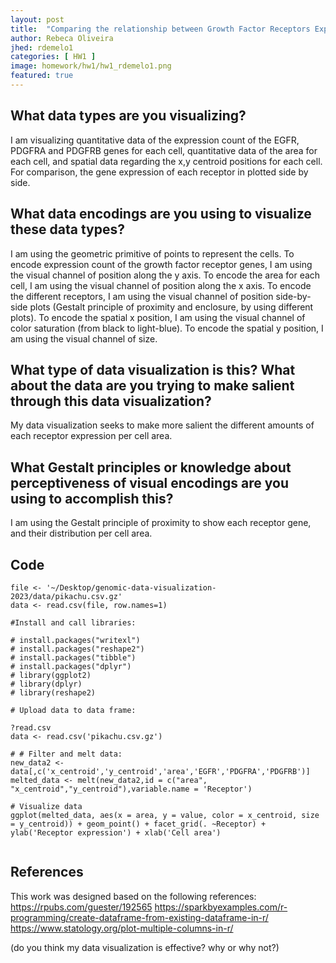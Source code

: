 ```yaml
---
layout: post
title:  "Comparing the relationship between Growth Factor Receptors Expression and Cell Area"
author: Rebeca Oliveira
jhed: rdemelo1
categories: [ HW1 ]
image: homework/hw1/hw1_rdemelo1.png
featured: true
---
```


## What data types are you visualizing?
I am visualizing quantitative data of the expression count of the EGFR, PDGFRA and PDGFRB genes for each cell, quantitative data of the area for each cell, and spatial data regarding the x,y centroid positions for each cell.
For comparison, the gene expression of each receptor in plotted side by side.

## What data encodings are you using to visualize these data types?
I am using the geometric primitive of points to represent the cells. To encode expression count of the growth factor receptor genes, I am using the visual channel of position along the y axis. To encode the area for each cell, I am using the visual channel of position along the x axis. To encode the different receptors, I am using the visual channel of position side-by-side plots (Gestalt principle of proximity and enclosure, by using different plots). To encode the spatial x position, I am using the visual channel of color saturation (from black to light-blue). To encode the spatial y position, I am using the visual channel of size. 

## What type of data visualization is this? What about the data are you trying to make salient through this data visualization? 
My data visualization seeks to make more salient the different amounts of each receptor expression per cell area. 

## What Gestalt principles or knowledge about perceptiveness of visual encodings are you using to accomplish this?
I am using the Gestalt principle of proximity to show each receptor gene, and their distribution per cell area. 

## Code

```{r}
file <- '~/Desktop/genomic-data-visualization-2023/data/pikachu.csv.gz'
data <- read.csv(file, row.names=1)

#Install and call libraries:

# install.packages("writexl")
# install.packages("reshape2")
# install.packages("tibble")
# install.packages("dplyr")
# library(ggplot2)
# library(dplyr)
# library(reshape2)

# Upload data to data frame:

?read.csv
data <- read.csv('pikachu.csv.gz')

# # Filter and melt data:
new_data2 <- data[,c('x_centroid','y_centroid','area','EGFR','PDGFRA','PDGFRB')]
melted_data <- melt(new_data2,id = c("area", "x_centroid","y_centroid"),variable.name = 'Receptor')

# Visualize data
ggplot(melted_data, aes(x = area, y = value, color = x_centroid, size = y_centroid)) + geom_point() + facet_grid(. ~Receptor) + ylab('Receptor expression') + xlab('Cell area')


```
## References
This work was designed based on the following references:
https://rpubs.com/guester/192565
https://sparkbyexamples.com/r-programming/create-dataframe-from-existing-dataframe-in-r/
https://www.statology.org/plot-multiple-columns-in-r/



(do you think my data visualization is effective? why or why not?)
